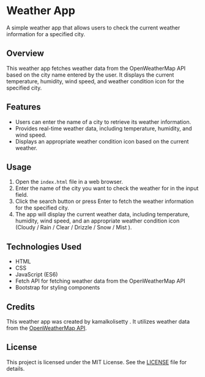 # Weather App

A simple weather app that allows users to check the current weather information for a specified city.

## Overview

This weather app fetches weather data from the OpenWeatherMap API based on the city name entered by the user. It displays the current temperature, humidity, wind speed, and weather condition icon for the specified city.

## Features

- Users can enter the name of a city to retrieve its weather information.
- Provides real-time weather data, including temperature, humidity, and wind speed.
- Displays an appropriate weather condition icon based on the current weather.

## Usage

1. Open the `index.html` file in a web browser.
2. Enter the name of the city you want to check the weather for in the input field.
3. Click the search button or press Enter to fetch the weather information for the specified city.
4. The app will display the current weather data, including temperature, humidity, wind speed, and an appropriate weather condition icon (Cloudy / Rain / Clear / Drizzle / Snow / Mist ).

## Technologies Used

- HTML
- CSS
- JavaScript (ES6)
- Fetch API for fetching weather data from the OpenWeatherMap API
- Bootstrap for styling components

## Credits

This weather app was created by kamalkolisetty . It utilizes weather data from the [OpenWeatherMap API](https://openweathermap.org/api).

## License

This project is licensed under the MIT License. See the [LICENSE](LICENSE) file for details.
